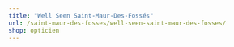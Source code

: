 ```yaml
---
title: "Well Seen Saint-Maur-Des-Fossés"
url: /saint-maur-des-fosses/well-seen-saint-maur-des-fosses/
shop: opticien
---
```

